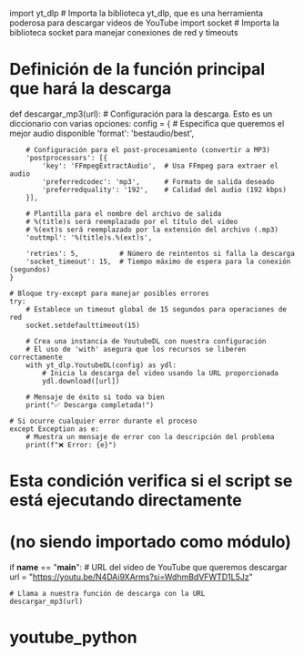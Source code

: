 import yt_dlp  # Importa la biblioteca yt_dlp, que es una herramienta poderosa para descargar videos de YouTube
import socket  # Importa la biblioteca socket para manejar conexiones de red y timeouts

# Definición de la función principal que hará la descarga
def descargar_mp3(url):
    # Configuración para la descarga. Esto es un diccionario con varias opciones:
    config = {
        # Especifica que queremos el mejor audio disponible
        'format': 'bestaudio/best',
        
        # Configuración para el post-procesamiento (convertir a MP3)
        'postprocessors': [{
            'key': 'FFmpegExtractAudio',  # Usa FFmpeg para extraer el audio
            'preferredcodec': 'mp3',      # Formato de salida deseado
            'preferredquality': '192',    # Calidad del audio (192 kbps)
        }],
        
        # Plantilla para el nombre del archivo de salida
        # %(title)s será reemplazado por el título del video
        # %(ext)s será reemplazado por la extensión del archivo (.mp3)
        'outtmpl': '%(title)s.%(ext)s',
        
        'retries': 5,          # Número de reintentos si falla la descarga
        'socket_timeout': 15,  # Tiempo máximo de espera para la conexión (segundos)
    }

    # Bloque try-except para manejar posibles errores
    try:
        # Establece un timeout global de 15 segundos para operaciones de red
        socket.setdefaulttimeout(15)
        
        # Crea una instancia de YoutubeDL con nuestra configuración
        # El uso de 'with' asegura que los recursos se liberen correctamente
        with yt_dlp.YoutubeDL(config) as ydl:
            # Inicia la descarga del video usando la URL proporcionada
            ydl.download([url])
        
        # Mensaje de éxito si todo va bien
        print("✅ Descarga completada!")
    
    # Si ocurre cualquier error durante el proceso
    except Exception as e:
        # Muestra un mensaje de error con la descripción del problema
        print(f"❌ Error: {e}")

# Esta condición verifica si el script se está ejecutando directamente
# (no siendo importado como módulo)
if __name__ == "__main__":
    # URL del video de YouTube que queremos descargar
    url = "https://youtu.be/N4DAi9XArms?si=WdhmBdVFWTD1L5Jz"
    
    # Llama a nuestra función de descarga con la URL
    descargar_mp3(url)
# youtube_python
